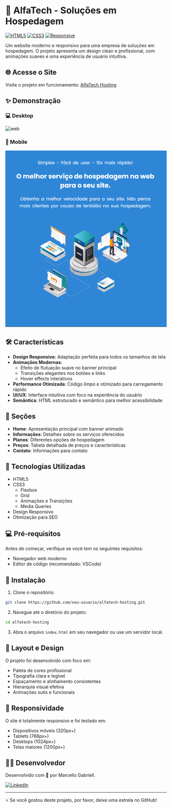 # 🚀 AlfaTech - Soluções em Hospedagem

[![HTML5](https://img.shields.io/badge/HTML5-E34F26?style=for-the-badge&logo=html5&logoColor=white)](https://www.w3.org/html/)
[![CSS3](https://img.shields.io/badge/CSS3-1572B6?style=for-the-badge&logo=css3&logoColor=white)](https://www.w3.org/Style/CSS/)
[![Responsive](https://img.shields.io/badge/Responsive-Design-green?style=for-the-badge&logo=google-chrome&logoColor=white)](https://web.dev/responsive-web-design-basics/)

Um website moderno e responsivo para uma empresa de soluções em hospedagem. O projeto apresenta um design clean e profissional, com animações suaves e uma experiência de usuário intuitiva.

## 🌐 Acesse o Site

Visite o projeto em funcionamento: [AlfaTech Hosting](https://marcellogabriell.github.io/Alfa-Tech/)

## ✨ Demonstração

### 💻 Desktop
![web](https://github.com/user-attachments/assets/de344b4d-5f7a-4592-9e54-8360ce0b459a)

### 📱 Mobile
![Mobile View](./assets/screenshots/mobile.png)

## 🛠️ Características

- **Design Responsivo**: Adaptação perfeita para todos os tamanhos de tela
- **Animações Modernas**: 
  - Efeito de flutuação suave no banner principal
  - Transições elegantes nos botões e links
  - Hover effects interativos
- **Performance Otimizada**: Código limpo e otimizado para carregamento rápido
- **UI/UX**: Interface intuitiva com foco na experiência do usuário
- **Semântica**: HTML estruturado e semântico para melhor acessibilidade

## 🎯 Seções

- **Home**: Apresentação principal com banner animado
- **Informações**: Detalhes sobre os serviços oferecidos
- **Planos**: Diferentes opções de hospedagem
- **Preços**: Tabela detalhada de preços e características
- **Contato**: Informações para contato

## 🚀 Tecnologias Utilizadas

- HTML5
- CSS3
  - Flexbox
  - Grid
  - Animações e Transições
  - Media Queries
- Design Responsivo
- Otimização para SEO

## 💻 Pré-requisitos

Antes de começar, verifique se você tem os seguintes requisitos:
- Navegador web moderno
- Editor de código (recomendado: VSCode)

## 🔧 Instalação

1. Clone o repositório:
```bash
git clone https://github.com/seu-usuario/alfatech-hosting.git
```

2. Navegue até o diretório do projeto:
```bash
cd alfatech-hosting
```

3. Abra o arquivo `index.html` em seu navegador ou use um servidor local.

## 🎨 Layout e Design

O projeto foi desenvolvido com foco em:
- Paleta de cores profissional
- Tipografia clara e legível
- Espaçamento e alinhamento consistentes
- Hierarquia visual efetiva
- Animações sutis e funcionais

## 📱 Responsividade

O site é totalmente responsivo e foi testado em:
- Dispositivos móveis (320px+)
- Tablets (768px+)
- Desktops (1024px+)
- Telas maiores (1200px+)


## 👨‍💻 Desenvolvedor

Desenvolvido com 💙 por Marcello Gabriell.

[![LinkedIn](https://img.shields.io/badge/LinkedIn-0077B5?style=for-the-badge&logo=linkedin&logoColor=white)](https://www.linkedin.com/in/marcello-gabriell/)

---

⭐️ Se você gostou deste projeto, por favor, deixe uma estrela no GitHub! 
